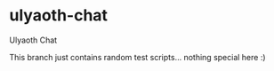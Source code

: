 ulyaoth-chat
============

Ulyaoth Chat

This branch just contains random test scripts... nothing special here :)
